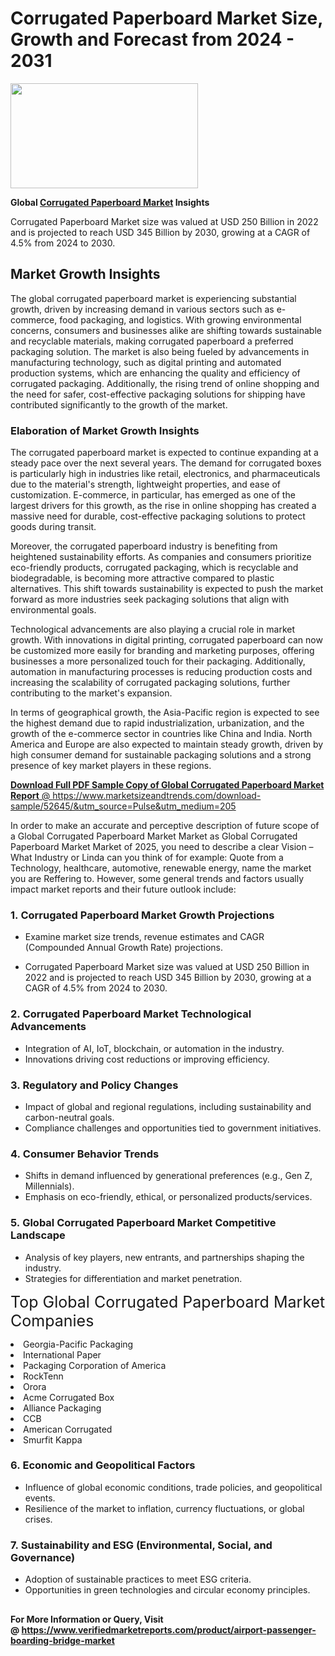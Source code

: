 <H1>Corrugated Paperboard Market Size, Growth and Forecast from 2024 - 2031</H1><img class="aligncenter size-medium wp-image-584254" src="https://thirdeyenews.in/wp-content/uploads/2024/09/Global-Market-Research-300x168.jpeg" alt="" width="300" height="168" /><p><strong>Global&nbsp;<a href="https://www.marketsizeandtrends.com/download-sample/52645/&amp;utm_source=Pulse&amp;utm_medium=205">Corrugated Paperboard Market</a> Insights</strong></p><p>Corrugated Paperboard Market size was valued at USD 250 Billion in 2022 and is projected to reach USD 345 Billion by 2030, growing at a CAGR of 4.5% from 2024 to 2030.</p><p><h2>Market Growth Insights</h2> <p>The global corrugated paperboard market is experiencing substantial growth, driven by increasing demand in various sectors such as e-commerce, food packaging, and logistics. With growing environmental concerns, consumers and businesses alike are shifting towards sustainable and recyclable materials, making corrugated paperboard a preferred packaging solution. The market is also being fueled by advancements in manufacturing technology, such as digital printing and automated production systems, which are enhancing the quality and efficiency of corrugated packaging. Additionally, the rising trend of online shopping and the need for safer, cost-effective packaging solutions for shipping have contributed significantly to the growth of the market.</p> <p><a href="#"></a></p> <h3>Elaboration of Market Growth Insights</h3> <p>The corrugated paperboard market is expected to continue expanding at a steady pace over the next several years. The demand for corrugated boxes is particularly high in industries like retail, electronics, and pharmaceuticals due to the material's strength, lightweight properties, and ease of customization. E-commerce, in particular, has emerged as one of the largest drivers for this growth, as the rise in online shopping has created a massive need for durable, cost-effective packaging solutions to protect goods during transit.</p> <p>Moreover, the corrugated paperboard industry is benefiting from heightened sustainability efforts. As companies and consumers prioritize eco-friendly products, corrugated packaging, which is recyclable and biodegradable, is becoming more attractive compared to plastic alternatives. This shift towards sustainability is expected to push the market forward as more industries seek packaging solutions that align with environmental goals.</p> <p>Technological advancements are also playing a crucial role in market growth. With innovations in digital printing, corrugated paperboard can now be customized more easily for branding and marketing purposes, offering businesses a more personalized touch for their packaging. Additionally, automation in manufacturing processes is reducing production costs and increasing the scalability of corrugated packaging solutions, further contributing to the market's expansion.</p> <p>In terms of geographical growth, the Asia-Pacific region is expected to see the highest demand due to rapid industrialization, urbanization, and the growth of the e-commerce sector in countries like China and India. North America and Europe are also expected to maintain steady growth, driven by high consumer demand for sustainable packaging solutions and a strong presence of key market players in these regions.</p> <p><a href="#"></p><p><span class=""><strong>Download Full PDF Sample Copy of Global Corrugated Paperboard Market Report</strong> @ <a href="https://www.marketsizeandtrends.com/download-sample/52645/&amp;utm_source=Pulse&amp;utm_medium=205" target="_blank">https://www.marketsizeandtrends.com/download-sample/52645/&amp;utm_source=Pulse&amp;utm_medium=205</a></span></p><p>In order to make an accurate and perceptive description of future scope of a Global&nbsp;Corrugated Paperboard Market Market as Global&nbsp;Corrugated Paperboard Market Market of 2025, you need to describe a clear Vision &ndash; What Industry or Linda can you think of for example: Quote from a Technology, healthcare, automotive, renewable energy, name the market you are Reffering to. However, some general trends and factors usually impact market reports and their future outlook include:</p><h3>1.&nbsp;<strong>Corrugated Paperboard Market Growth Projections</strong></h3><ul><li>Examine market size trends, revenue estimates and CAGR (Compounded Annual Growth Rate) projections.</li><li><p>Corrugated Paperboard Market size was valued at USD 250 Billion in 2022 and is projected to reach USD 345 Billion by 2030, growing at a CAGR of 4.5% from 2024 to 2030.</p></li></ul><h3>2.&nbsp;<strong>Corrugated Paperboard Market Technological Advancements</strong></h3><ul><li>Integration of AI, IoT, blockchain, or automation in the industry.</li><li>Innovations driving cost reductions or improving efficiency.</li></ul><h3>3.&nbsp;<strong>Regulatory and Policy Changes</strong></h3><ul><li>Impact of global and regional regulations, including sustainability and carbon-neutral goals.</li><li>Compliance challenges and opportunities tied to government initiatives.</li></ul><h3>4.&nbsp;<strong>Consumer Behavior Trends</strong></h3><ul><li>Shifts in demand influenced by generational preferences (e.g., Gen Z, Millennials).</li><li>Emphasis on eco-friendly, ethical, or personalized products/services.</li></ul><h3>5.&nbsp;<strong>Global Corrugated Paperboard Market Competitive Landscape</strong></h3><ul><li>Analysis of key players, new entrants, and partnerships shaping the industry.</li><li>Strategies for differentiation and market penetration.</li></ul><p data-pm-slice="1 1 []"><span style="color: inherit; font-family: inherit; font-size: 25px;">Top Global Corrugated Paperboard Market Companies</span></p><div class="" data-test-id=""><p><li>Georgia-Pacific Packaging</li><li> International Paper</li><li> Packaging Corporation of America</li><li> RockTenn</li><li> Orora</li><li> Acme Corrugated Box</li><li> Alliance Packaging</li><li> CCB</li><li> American Corrugated</li><li> Smurfit Kappa</li></p></div><h3>6.&nbsp;<strong>Economic and Geopolitical Factors</strong></h3><ul><li>Influence of global economic conditions, trade policies, and geopolitical events.</li><li>Resilience of the market to inflation, currency fluctuations, or global crises.</li></ul><h3>7.&nbsp;<strong>Sustainability and ESG (Environmental, Social, and Governance)</strong></h3><ul><li>Adoption of sustainable practices to meet ESG criteria.</li><li>Opportunities in green technologies and circular economy principles.</li></ul><h2><strong style="font-size: 14px;">For More Information or Query, Visit @&nbsp;</strong><a style="background-color: #ffffff; font-size: 14px;" href="https://www.marketsizeandtrends.com/report/corrugated-paperboard-market/" target="_blank">https://www.verifiedmarketreports.com/product/airport-passenger-boarding-bridge-market</a></h2>
